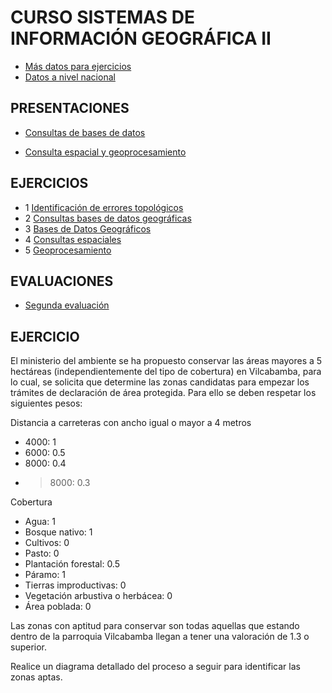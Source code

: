 # CURSO SISTEMAS DE INFORMACIÓN GEOGRÁFICA II

* [Más datos para ejercicios](https://www.dropbox.com/s/jirljq5q1d37573/archivos%20curso.rar?dl=0)
* [Datos a nivel nacional](https://www.dropbox.com/s/mquwoxcluwz9r0j/Compressed.rar?dl=0)

## PRESENTACIONES

* [Consultas de bases de datos](http://prezi.com/colue-i3akcf/?utm_campaign=share&utm_medium=copy&rc=ex0share)

* [Consulta espacial y geoprocesamiento](http://prezi.com/0ilmzno_3yv5/?utm_campaign=share&utm_medium=copy&rc=ex0share)

## EJERCICIOS

* 1 [Identificación de errores topológicos](https://drive.google.com/open?id=0BzlSI5GKglNmN1lsSnROQ2RWZms)
* 2 [Consultas bases de datos geográficas](https://drive.google.com/open?id=0BzlSI5GKglNma1EzMW8zbFdZMnM)
* 3 [Bases de Datos Geográficos](https://drive.google.com/open?id=0BzlSI5GKglNmT2FVUUo1THJTYXc)
* 4 [Consultas espaciales](https://drive.google.com/open?id=0BzlSI5GKglNmbzZPZE5CcnN3dDA)
* 5 [Geoprocesamiento](https://drive.google.com/open?id=0BzlSI5GKglNmMGlmMkdMOHh2aDg)

## EVALUACIONES
* [Segunda evaluación](https://goo.gl/forms/Ox8PVQcuMAdZqTbe2)
## EJERCICIO
El ministerio del ambiente se ha propuesto conservar las áreas mayores a 5 hectáreas (independientemente del tipo de cobertura) en Vilcabamba, para lo cual, se solicita que determine las zonas candidatas para empezar los trámites de declaración de área protegida. Para ello se deben respetar los siguientes pesos:
 
Distancia a carreteras con ancho igual o mayor a 4 metros	
* 4000: 1
* 6000: 0.5
* 8000: 0.4
* >8000: 0.3
	
Cobertura	
* Agua: 1
* Bosque nativo: 1
* Cultivos: 0
* Pasto: 0
* Plantación forestal: 0.5
* Páramo: 1
* Tierras improductivas: 0
* Vegetación arbustiva o herbácea: 0
* Área poblada: 0
 
Las zonas con aptitud para conservar son todas aquellas que estando dentro de la parroquia Vilcabamba llegan a tener una valoración de 1.3 o superior.

Realice un diagrama detallado del proceso a seguir para identificar las zonas aptas.
